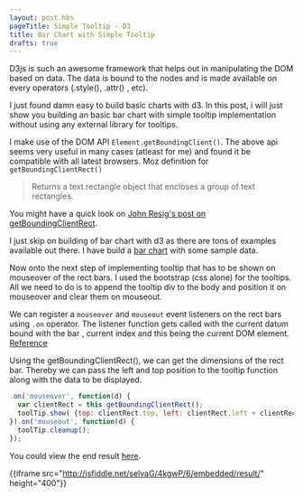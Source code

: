```yaml
---
layout: post.hbs
pageTitle: Simple Tooltip - D3
title: Bar Chart with Simple Tooltip
drafts: true
---
```


D3js is such an awesome framework that helps out in manipulating the DOM based on data. The data is bound to the nodes and is made available on every operators (.style(), .attr() , etc).

I just found damn easy to build basic charts with d3. In this post, i will just show you building an basic bar chart with simple tooltip implementation without using any external library for tooltips.

I make use of the DOM API  `Element.getBoundingClient()`. The above api seems very useful in many cases (atleast for me) and found it be compatible with all latest browsers. Moz definition for `getBoundingClientRect()`

> Returns a text rectangle object that encloses a group of text rectangles.

You might have a quick look on [John Resig's post on getBoundingClientRect](http://ejohn.org/blog/getboundingclientrect-is-awesome/).

I just skip on building of bar chart with d3 as there are tons of examples available out there.
I have build a [bar chart](http://jsfiddle.net/selvaG/4kgwP/3/) with some sample data.

Now onto the next step of implementing tooltip that has to be shown on mouseover of the rect bars. I used the bootstrap (css alone) for the tooltips. All we need to do is to append the tooltip div to the body and position it on mouseover and clear them on mouseout.

We can register a `mouseover` and `mouseout` event listeners on the rect bars using `.on` operator.
The listener function gets called with the current datum bound with the bar , current index and this being the current DOM element. [Reference](https://github.com/mbostock/d3/wiki/Selections#wiki-on)

Using the getBoundingClientRect(), we can get the dimensions of the rect bar.  Thereby we can pass the left and top position to the tooltip function along with the data to be displayed.

```javascript
.on('mouseover', function(d) {
  var clientRect = this.getBoundingClientRect();
  toolTip.show( {top: clientRect.top, left: clientRect.left + clientRect.width/2 }, d );
}).on('mouseout', function(d) {
  toolTip.cleanup();
});
```

You could view the end result [here](http://jsfiddle.net/selvaG/4kgwP/6/).

{{iframe src="http://jsfiddle.net/selvaG/4kgwP/6/embedded/result/" height="400"}}
